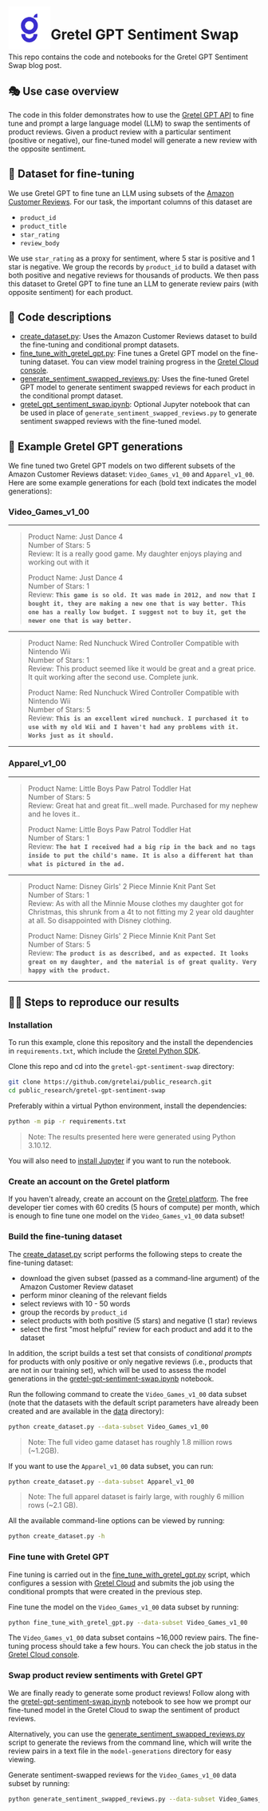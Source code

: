 <img src="../assets/gretel_icon.jpg" height="85" width="85" align="left" style="margin-right: 0px"/>

# Gretel GPT Sentiment Swap

This repo contains the code and notebooks for the Gretel GPT Sentiment Swap blog post.

## 🎭 Use case overview

The code in this folder demonstrates how to use the [Gretel GPT API](https://docs.gretel.ai/reference/synthetics/models/gretel-gpt) to fine tune and prompt a large language model (LLM) to swap the sentiments of product reviews. Given a product review with a particular sentiment (positive or negative), our fine-tuned model will generate a new review with the opposite sentiment.

## 💾 Dataset for fine-tuning

We use Gretel GPT to fine tune an LLM using subsets of the [Amazon Customer Reviews](https://huggingface.co/datasets/amazon_us_reviews). For our task, the important columns of this dataset are 

- `product_id`
- `product_title`
- `star_rating`
- `review_body`

We use `star_rating` as a proxy for sentiment, where 5 star is positive and 1 star is negative. We group the records by `product_id` to build a dataset with both positive and negative reviews for thousands of products. We then pass this dataset to Gretel GPT to fine tune an LLM to generate review pairs (with opposite sentiment) for each product. 


## 📝 Code descriptions

- [create_dataset.py](./create_dataset.py): Uses the Amazon Customer Reviews dataset to build the fine-tuning and conditional prompt datasets.
- [fine_tune_with_gretel_gpt.py](./fine_tune_with_gretel_gpt.py): Fine tunes a Gretel GPT model on the fine-tuning dataset. You can view model training progress in the [Gretel Cloud console](https://console.gretel.ai/projects).
- [generate_sentiment_swapped_reviews.py](./generate_sentiment_swapped_reviews.py): Uses the fine-tuned Gretel GPT model to generate sentiment swapped reviews for each product in the conditional prompt dataset.
- [gretel_gpt_sentiment_swap.ipynb](./gretel_gpt_sentiment_swap.ipynb): Optional Jupyter notebook that can be used in place of `generate_sentiment_swapped_reviews.py` to generate sentiment swapped reviews with the fine-tuned model.

## 🤖 Example Gretel GPT generations

We fine tuned two Gretel GPT models on two different subsets of the Amazon Customer Reviews dataset: `Video_Games_v1_00` and  `Apparel_v1_00`. Here are some example generations for each (bold text indicates the model generations):

### Video_Games_v1_00

---

> Product Name: Just Dance 4<br>
> Number of Stars: 5<br>
> Review: It is a really good game. My daughter enjoys playing and working out with it
>
> Product Name: Just Dance 4<br>
> Number of Stars: 1<br>
> Review: **`This game is so old. It was made in 2012, and now that I bought it, they are making a new one that is way better. This one has a really low budget. I suggest not to buy it, get the newer one that is way better.`**

---

> Product Name: Red Nunchuck Wired Controller Compatible with Nintendo Wii<br>
> Number of Stars: 1<br>
> Review: This product seemed like it would be great and a great price. It quit working after the second use. Complete junk.
>
> Product Name: Red Nunchuck Wired Controller Compatible with Nintendo Wii<br>
> Number of Stars: 5<br>
> Review: **`This is an excellent wired nunchuck. I purchased it to use with my old Wii and I haven't had any problems with it. Works just as it should.`**

---

### Apparel_v1_00

---

> Product Name: Little Boys Paw Patrol Toddler Hat<br>
> Number of Stars: 5<br>
> Review: Great hat and great fit...well made. Purchased for my nephew and he loves it..
>
> Product Name: Little Boys Paw Patrol Toddler Hat<br>
> Number of Stars: 1<br>
> Review:  **`The hat I received had a big rip in the back and no tags inside to put the child's name. It is also a different hat than what is pictured in the ad.`**

---

> Product Name: Disney Girls' 2 Piece Minnie Knit Pant Set<br>
> Number of Stars: 1<br>
> Review: As with all the Minnie Mouse clothes my daughter got for Christmas, this shrunk from a 4t to not fitting my 2 year old daughter at all.  So disappointed with Disney clothing.
>
> Product Name: Disney Girls' 2 Piece Minnie Knit Pant Set<br>
> Number of Stars: 5<br>
> Review: **`The product is as described, and as expected. It looks great on my daughter, and the material is of great quality. Very happy with the product.`**

---

## 👩‍🔬 Steps to reproduce our results

### Installation

To run this example, clone this repository and the install the dependencies in `requirements.txt`, which include the [Gretel Python SDK](https://github.com/gretelai/gretel-python-client).

Clone this repo and cd into the `gretel-gpt-sentiment-swap` directory:
```bash
git clone https://github.com/gretelai/public_research.git
cd public_research/gretel-gpt-sentiment-swap
```

Preferably within a virtual Python environment, install the dependencies:

```bash
python -m pip -r requirements.txt
```
> Note: The results presented here were generated using Python 3.10.12.

You will also need to [install Jupyter](https://jupyter.org/install) if you want to run the notebook.


### Create an account on the Gretel platform

If you haven't already, create an account on the [Gretel platform](https://console.gretel.ai/login). The free developer tier comes with 60 credits (5 hours of compute) per month, which is enough to fine tune one model on the `Video_Games_v1_00` data subset!

### Build the fine-tuning dataset

The [create_dataset.py](./create_dataset.py) script performs the following steps to create the fine-tuning dataset:
- download the given subset (passed as a command-line argument) of the Amazon Customer Review dataset
- perform minor cleaning of the relevant fields
- select reviews with 10 - 50 words
- group the records by `product_id`
- select products with both positive (5 stars) and negative (1 star) reviews
- select the first "most helpful" review for each product and add it to the dataset

In addition, the script builds a test set that consists of _conditional prompts_ for products with only positive or only negative reviews (i.e., products that are not in our training set), which will be used to assess the model generations in the [gretel-gpt-sentiment-swap.ipynb](./gretel-gpt-sentiment-swap.ipynb) notebook. 

Run the following command to create the `Video_Games_v1_00` data subset (note that the datasets with the default script parameters have already been created and are available in the [data](./data) directory): 

```bash
python create_dataset.py --data-subset Video_Games_v1_00
```
> Note: The full video game dataset has roughly 1.8 million rows (~1.2GB).

If you want to use the `Apparel_v1_00` data subset, you can run:

```bash
python create_dataset.py --data-subset Apparel_v1_00
```
> Note: The full apparel dataset is fairly large, with roughly 6 million rows (~2.1 GB). 

All the available command-line options can be viewed by running:

```bash
python create_dataset.py -h
```

### Fine tune with Gretel GPT

Fine tuning is carried out in the [fine_tune_with_gretel_gpt.py](./fine_tune_with_gretel_gpt.py) script, which configures a session with [Gretel Cloud](https://console.gretel.ai/) and submits the job using the conditional prompts that were created in the previous step.

Fine tune the model on the `Video_Games_v1_00` data subset by running:

```bash
python fine_tune_with_gretel_gpt.py --data-subset Video_Games_v1_00
```

The `Video_Games_v1_00` data subset contains ~16,000 review pairs. The fine-tuning process should take a few hours. You can check the job status in the [Gretel Cloud console](https://console.gretel.ai/projects). 

### Swap product review sentiments with Gretel GPT

We are finally ready to generate some product reviews! Follow along with the [gretel-gpt-sentiment-swap.ipynb](./gretel-gpt-sentiment-swap.ipynb) notebook to see how we prompt our fine-tuned model in the Gretel Cloud to swap the sentiment of product reviews. 

Alternatively, you can use the [generate_sentiment_swapped_reviews.py](./generate_sentiment_swapped_reviews.py) script to generate the reviews from the command line, which will write the review pairs in a text file in the `model-generations` directory for easy viewing.

Generate sentiment-swapped reviews for the `Video_Games_v1_00` data subset by running:

```bash
python generate_sentiment_swapped_reviews.py --data-subset Video_Games_v1_00
```
